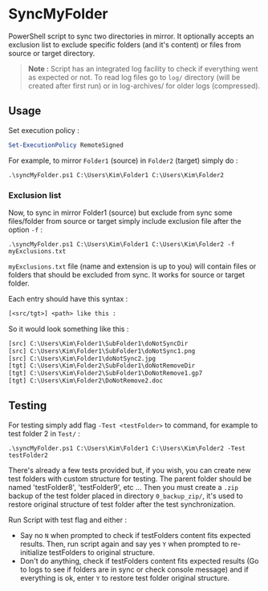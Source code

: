 # SyncMyFolder

PowerShell script to sync two directories in mirror. It optionally accepts an exclusion list to exclude specific folders (and it's content) or files from source or target directory.

> **Note :** Script has an integrated log facility to check if everything went as expected or not. To read log files go to `log/` directory (will be created after first run) or in log-archives/ for older logs (compressed).

## Usage

Set execution policy :

```ps1
Set-ExecutionPolicy RemoteSigned
```

For example, to mirror `Folder1` (source) in `Folder2` (target) simply do :

```console
.\syncMyFolder.ps1 C:\Users\Kim\Folder1 C:\Users\Kim\Folder2
```

### Exclusion list

Now, to sync in mirror Folder1 (source) but exclude from sync some files/folder from source or target simply include exclusion file after the option `-f` :

```console
.\syncMyFolder.ps1 C:\Users\Kim\Folder1 C:\Users\Kim\Folder2 -f myExclusions.txt
```

`myExclusions.txt` file (name and extension is up to you) will contain files or folders that should be excluded from sync. It works for source or target folder.

Each entry should have this syntax :

```txt
[<src/tgt>] <path> like this :
```

So it would look something like this :

```txt
[src] C:\Users\Kim\Folder1\SubFolder1\doNotSyncDir
[src] C:\Users\Kim\Folder1\SubFolder1\doNotSync1.png
[src] C:\Users\Kim\Folder1\doNotSync2.jpg
[tgt] C:\Users\Kim\Folder2\SubFolder1\doNotRemoveDir
[tgt] C:\Users\Kim\Folder2\SubFolder1\DoNotRemove1.gp7
[tgt] C:\Users\Kim\Folder2\DoNotRemove2.doc
```

## Testing

For testing simply add flag `-Test <testFolder>` to command, for example to test folder 2 in `Test/` :

```console
.\syncMyFolder.ps1 C:\Users\Kim\Folder1 C:\Users\Kim\Folder2 -Test testFolder2
```

There's already a few tests provided but, if you wish, you can create new test folders with custom structure for testing. The parent folder should be named 'testFolder8', 'testFolder9', etc ... Then you must create a `.zip` backup of the test folder placed in directory `0_backup_zip/`, it's used to restore original structure of test folder after the test synchronization.

Run Script with test flag and either :

- Say no `N` when prompted to check if testFolders content fits expected results. Then, run script again and say yes `Y` when prompted to re-initialize testFolders to original structure.
- Don't do anything, check if testFolders content fits expected results (Go to logs to see if folders are in sync or check console message) and if everything is ok, enter `Y` to restore test folder original structure.
